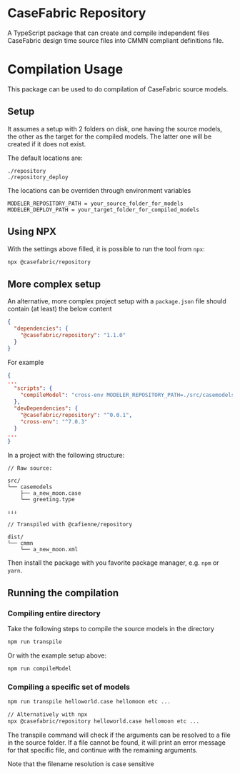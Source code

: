 # CaseFabric Repository
A TypeScript package that can create and compile independent files CaseFabric design time source files into CMMN compliant definitions file.

# Compilation Usage 

This package can be used to do compilation of CaseFabric source models.

## Setup
It assumes a setup with 2 folders on disk, one having the source models, the other as the target for the compiled models. The latter one will be created if it does not exist.

The default locations are:

```
./repository
./repository_deploy
```

The locations can be overriden through environment variables

```
MODELER_REPOSITORY_PATH = your_source_folder_for_models
MODELER_DEPLOY_PATH = your_target_folder_for_compiled_models
```

## Using NPX

With the settings above filled, it is possible to run the tool from `npx`:

```bash
npx @casefabric/repository
```

## More complex setup

An alternative, more complex project setup with a `package.json` file should contain (at least) the below content

```json
{
  "dependencies": {
    "@casefabric/repository": "1.1.0"
  }
}
```

For example
```json
{
...
  "scripts": {
    "compileModel": "cross-env MODELER_REPOSITORY_PATH=./src/casemodels MODELER_DEPLOY_PATH=./dist/cmmn transpile",
  },
  "devDependencies": {
    "@casefabric/repository": "^0.0.1",
    "cross-env": "^7.0.3"
  }
...
}
```

In a project with the following structure:

```
// Raw source:

src/
└── casemodels
    ├── a_new_moon.case
    └── greeting.type

↓↓↓

// Transpiled with @cafienne/repository

dist/
└── cmmn
    └── a_new_moon.xml
```



Then install the package with you favorite package manager, e.g. `npm` or `yarn`.

## Running the compilation

### Compiling entire directory
Take the following steps to compile the source models in the directory

```bash
npm run transpile
```

Or with the example setup above:
```bash
npm run compileModel
```


### Compiling a specific set of models

```bash
npm run transpile helloworld.case hellomoon etc ...

// Alternatively with npx
npx @casefabric/repository helloworld.case hellomoon etc ...

```

The transpile command will check if the arguments can be resolved to a file in the source folder.
If a file cannot be found, it will print an error message for that specific file, and continue with the remaining arguments.

Note that the filename resolution is case sensitive
